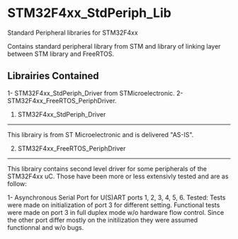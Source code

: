 STM32F4xx_StdPeriph_Lib
=======================

Standard Peripheral libraries for STM32F4xx

Contains standard peripheral library from STM and library of linking layer
between STM library and FreeRTOS.

Librairies Contained
--------------------

1-  STM32F4xx_StdPeriph_Driver from STMicroelectronic.
2-  STM32F4xx_FreeRTOS_PeriphDriver.

1. STM32F4xx_StdPeriph_Driver
-----------------------------
This librairy is from ST Microelectronic and is delivered "AS-IS".

2. STM32F4xx_FreeRTOS_PeriphDriver
----------------------------------
This librairy contains second level driver for some peripherals of the STM32F4xx
uC. Those have been more or less extensivly tested and are as follow:

1-  Asynchronous Serial Port for U(S)ART ports 1, 2, 3, 4, 5, 6.
    Tested: Tests were made on initialization of port 3 for different setting.
            Functional tests were made on port 3 in full duplex mode w/o
            hardware flow control. Since the other port differ mostly on the
            initilization they were assumed functionnal and w/o bugs.

